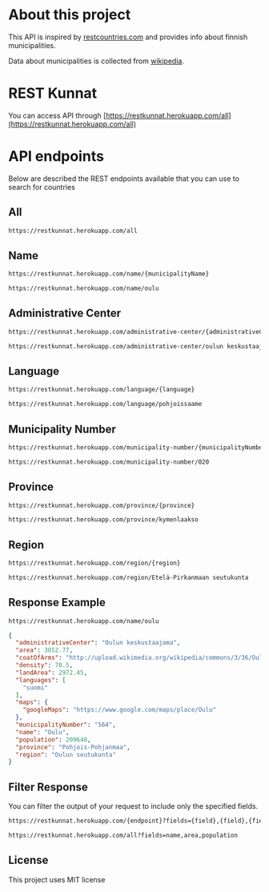 # About this project
This API is inspired by [restcountries.com](https://restcountries.com) and provides info about finnish municipalities.

Data about municipalities is collected from [wikipedia](https://fi.wikipedia.org/wiki/Luettelo_Suomen_kunnista).

# REST Kunnat
You can access API through [https://restkunnat.herokuapp.com/all](https://restkunnat.herokuapp.com/all)

# API endpoints
Below are described the REST endpoints available that you can use to search for countries

## All
``` html
https://restkunnat.herokuapp.com/all
```


## Name
``` html
https://restkunnat.herokuapp.com/name/{municipalityName}
```

``` html
https://restkunnat.herokuapp.com/name/oulu
```

## Administrative Center
``` html
https://restkunnat.herokuapp.com/administrative-center/{administrativeCenter}
```

``` html
https://restkunnat.herokuapp.com/administrative-center/oulun keskustaajama
```

## Language
``` html
https://restkunnat.herokuapp.com/language/{language}
```

``` html
https://restkunnat.herokuapp.com/language/pohjoissaame
```

## Municipality Number
``` html
https://restkunnat.herokuapp.com/municipality-number/{municipalityNumber}
```

``` html
https://restkunnat.herokuapp.com/municipality-number/020
```

## Province
``` html
https://restkunnat.herokuapp.com/province/{province}
```

``` html
https://restkunnat.herokuapp.com/province/kymenlaakso
```

## Region
``` html
https://restkunnat.herokuapp.com/region/{region}
```

``` html
https://restkunnat.herokuapp.com/region/Etelä-Pirkanmaan seutukunta
```

## Response Example

``` html
https://restkunnat.herokuapp.com/name/oulu
```

``` json
{
  "administrativeCenter": "Oulun keskustaajama",
  "area": 3052.77,
  "coatOfArms": "http://upload.wikimedia.org/wikipedia/commons/3/36/Oulu.vaakuna.svg",
  "density": 70.5,
  "landArea": 2972.45,
  "languages": [
    "suomi"
  ],
  "maps": {
    "googleMaps": "https://www.google.com/maps/place/Oulu"
  },
  "municipalityNumber": "564",
  "name": "Oulu",
  "population": 209648,
  "province": "Pohjois-Pohjanmaa",
  "region": "Oulun seutukunta"
}
```

## Filter Response
You can filter the output of your request to include only the specified fields.

``` html
https://restkunnat.herokuapp.com/{endpoint}?fields={field},{field},{field}
```
``` html
https://restkunnat.herokuapp.com/all?fields=name,area,population
```

## License
This project uses MIT license